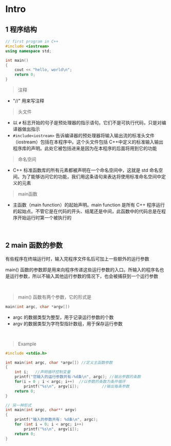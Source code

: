&emsp;
# Intro

## 1 程序结构

```c++
// first program in C++
#include <iostream>
using namespace std;

int main()
{
    cout << "hello, world\n";
    return 0;
}
```

>注释    
- "//" 用来写注释

>头文件   
- 以 `#` 标志开始的句子是预处理器的指示语句。它们不是可执行代码，只是对编译器做出指示
- `#include<iostream>` 告诉编译器的预处理器将输入输出流的标准头文件（iostream）包括在本程序中。这个头文件包括 C++中定义的标准输入输出程序库的声明。此处它被包括进来是因为在本程序的后面将用到它的功能

>命名空间     
- C++ 标准函数库的所有元素都被声明在一个命名空间中，这就是 std 命名空间。为了能够访问它的功能，我们用这条语句来表达将使用标准命名空间中定义的元素

>main函数
- 主函数（main function）的起始声明。main function 是所有 C++ 程序运行的起始点。不管它是在代码的开头、结尾还是中间，此函数中的代码总是在程序开始运行时第一个被执行的

&emsp;
## 2 main 函数的参数
有些程序在终端运行时，输入完程序文件名后可加上一些额外的运行参数

main() 函数的参数即是用来向程序传递这些运行参数的入口。所输入的程序名也是运行参数，所以不输入其他运行参数的情况下，也会被捕获到一个运行参数

&emsp;
>main() 函数有两个参数，它的形式是
```c++
main(int argc, char *argv[])
```
- argc 的数据类型为整型，用于记录运行参数的个数
- argv 的数据类型为字符型指针数组，用于保存运行参数 


&emsp;
>Example
```c++
#include <stdio.h>

int main(int argc, char *argv[]) //定义主函数参数
{
    int i;   //声明循环控制变量
    printf("您输入的运行参数共有∶%d条\n", argc); //输出参数的条数 
    for(i = 0 ; i < argc; i++)  //以参数的条数为条件循环
        printf("%s\n", argv[i]);          //输出每条参数
    return 0;
}

// 另一种形式
int main(int argc, char** argv)
{
    printf("输入的参数共有: %d条\n", argc);
    for (int i = 0; i < argc; i++)
        printf("%s\n", argv[i]);
    return 0;
}
```
